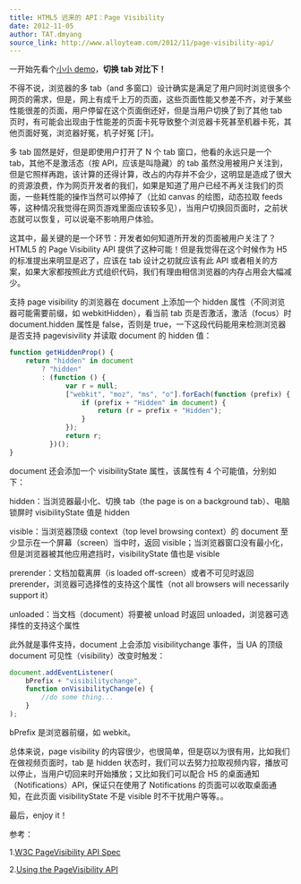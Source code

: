```yaml
---
title: HTML5 迟来的 API：Page Visibility
date: 2012-11-05
author: TAT.dmyang
source_link: http://www.alloyteam.com/2012/11/page-visibility-api/
---
```


<!-- {% raw %} - for jekyll -->

一开始先看个[小小 demo](http://www.alloyteam.com/wp-content/uploads/2012/11/page-visibility.html "page visibility demo")，**切换 tab 对比下！**

不得不说，浏览器的多 tab（and 多窗口）设计确实是满足了用户同时浏览很多个网页的需求，但是，网上有成千上万的页面，这些页面性能又参差不齐，对于某些性能很差的页面，用户停留在这个页面倒还好，但是当用户切换了到了其他 tab 页时，有可能会出现由于性能差的页面卡死导致整个浏览器卡死甚至机器卡死，其他页面好冤，浏览器好冤，机子好冤 \[汗]。

多 tab 固然是好，但是即使用户打开了 N 个 tab 窗口，他看的永远只是一个 tab，其他不是激活态（按 API，应该是叫隐藏）的 tab 虽然没用被用户关注到，但是它照样再跑，该计算的还得计算，改占的内存并不会少，这明显是造成了很大的资源浪费，作为网页开发者的我们，如果是知道了用户已经不再关注我们的页面，一些耗性能的操作当然可以停掉了（比如 canvas 的绘图，动态拉取 feeds 等，这种情况我觉得在网页游戏里面应该较多见），当用户切换回页面时，之前状态就可以恢复，可以说毫不影响用户体验。

这其中，最关键的是一个环节：开发者如何知道所开发的页面被用户关注了？HTML5 的 Page Visibility API 提供了这种可能！但是我觉得在这个时候作为 H5 的标准提出来明显是迟了，应该在 tab 设计之初就应该有此 API 或者相关的方案，如果大家都按照此方式组织代码，我们有理由相信浏览器的内存占用会大幅减少。

支持 page visibility 的浏览器在 document 上添加一个 hidden 属性（不同浏览器可能需要前缀，如 webkitHidden），看当前 tab 页是否激活，激活（focus）时 document.hidden 属性是 false，否则是 true，一下这段代码能用来检测浏览器是否支持 pagevisivility 并读取 document 的 hidden 值：

```javascript
function getHiddenProp() {
    return "hidden" in document
        ? "hidden"
        : (function () {
              var r = null;
              ["webkit", "moz", "ms", "o"].forEach(function (prefix) {
                  if (prefix + "Hidden" in document) {
                      return (r = prefix + "Hidden");
                  }
              });
              return r;
          })();
}
```

document 还会添加一个 visibilityState 属性，该属性有 4 个可能值，分别如下：

hidden：当浏览器最小化、切换 tab（the page is on a background tab）、电脑锁屏时 visibilityState 值是 hidden

visible：当浏览器顶级 context（top level browsing context）的 document 至少显示在一个屏幕（screen）当中时，返回 visible；当浏览器窗口没有最小化，但是浏览器被其他应用遮挡时，visibilityState 值也是 visible

prerender：文档加载离屏（is loaded off-screen）或者不可见时返回 prerender，浏览器可选择性的支持这个属性（not all browsers will necessarily support it）

unloaded：当文档（document）将要被 unload 时返回 unloaded，浏览器可选择性的支持这个属性

此外就是事件支持，document 上会添加 visibilitychange 事件，当 UA 的顶级 document 可见性（visibility）改变时触发：

```javascript
document.addEventListener(
    bPrefix + "visibilitychange",
    function onVisibilityChange(e) {
        //do some thing...
    }
);
```

bPrefix 是浏览器前缀，如 webkit。

总体来说，page visibility 的内容很少，也很简单，但是窃以为很有用，比如我们在做视频页面时，tab 是 hidden 状态时，我们可以去努力拉取视频内容，播放可以停止，当用户切回来时开始播放；又比如我们可以配合 H5 的桌面通知（Notifications）API，保证只在使用了 Notifications 的页面可以收取桌面通知，在此页面 visibilityState 不是 visible 时不干扰用户等等。。

最后，enjoy it！

参考：

1\.[W3C PageVisibility API Spec](http://www.w3.org/TR/page-visibility)

2\.[Using the PageVisibility API](http://www.html5rocks.com/en/tutorials/pagevisibility/intro/)


<!-- {% endraw %} - for jekyll -->